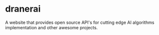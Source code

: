 # dranerai
A website that provides open source API's for cutting edge AI algorithms implementation and other awesome projects.
